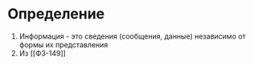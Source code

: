 # Определение
1. Информация - это сведения (сообщения, данные) независимо от формы их представления
2. Из [[ФЗ-149]]



